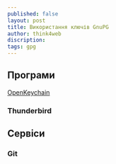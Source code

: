 ```yaml
---
published: false
layout: post
title: Використання ключів GnuPG 
author: think4web
discription:
tags: gpg
---
```


## Програми

[OpenKeychain](https://f-droid.org/packages/org.sufficientlysecure.keychain/)

### Thunderbird

## Сервіси

### Git 

